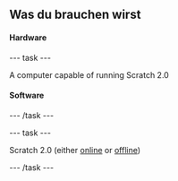 ## Was du brauchen wirst

#### Hardware

\--- task \---

A computer capable of running Scratch 2.0

#### Software

\--- /task \---

\--- task \---

Scratch 2.0 (either [online](https://scratch.mit.edu/projects/editor/) or [offline](https://scratch.mit.edu/scratch2download/))

\--- /task \---